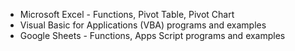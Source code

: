 - Microsoft Excel - Functions, Pivot Table, Pivot Chart
- Visual Basic for Applications (VBA) programs and examples
- Google Sheets - Functions, Apps Script programs and examples
